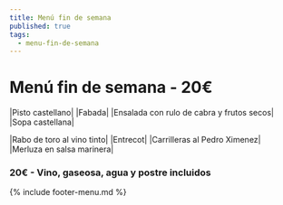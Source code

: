 ```yaml
---
title: Menú fin de semana
published: true
tags:
  - menu-fin-de-semana
---
```


# Menú fin de semana - 20€

|Pisto castellano|
|Fabada|
|Ensalada con rulo de cabra y frutos secos|
|Sopa castellana|

|Rabo de toro al vino tinto|
|Entrecot|
|Carrilleras al Pedro Ximenez|
|Merluza en salsa marinera|


### 20€ - Vino, gaseosa, agua y postre incluidos


{% include footer-menu.md %}
